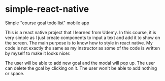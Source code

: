 # simple-react-native
Simple "course goal todo list" mobile app

This is a react native project that I learned from Udemy. 
In this course, it is very simple as I just create components to input a text and add it to show on the screen.
The main purpose is to know how to style in react native. 
My code is not exactly the same as my instructor as some of the code is written by myself to make it looks nicer.

The user will be able to add new goal and the modal will pop up. 
The user can delete the goal by clicking on it. 
The user won't be able to add nothing or space. 

